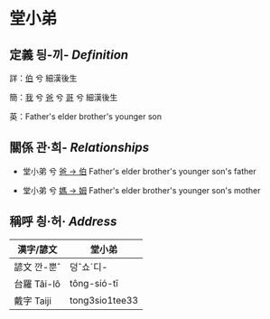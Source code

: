 # 堂小弟
## 定義 딍-끼- _Definition_
詳：[伯](member10.md) 兮 細漢後生

簡：[我](member1.md) 兮 [爸](member2.md) 兮 [哥](member10.md) 兮 細漢後生

英：Father's elder brother's younger son

## 關係 관·희- _Relationships_

- 堂小弟 兮 [爸 → 伯](member10.md) Father's elder brother's younger son's father

- 堂小弟 兮 [媽 → 姆](member33.md) Father's elder brother's younger son's mother



## 稱呼 칑·허· _Address_

漢字/諺文 | 堂小弟
--- | ---
諺文 깐-뿐ˆ | 덩ˆ쇼ˊ디-
台羅 Tâi-lô | tông-sió-tī
戴字 Taiji | tong3sio1tee33


